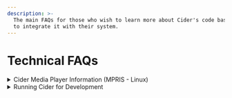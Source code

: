 ```yaml
---
description: >-
  The main FAQs for those who wish to learn more about Cider's code base or wish
  to integrate it with their system.
---
```


# Technical FAQs

<details>

<summary>Cider Media Player Information (MPRIS - Linux)</summary>

For those who are using Linux and intend on using a script to display song information, you can utilise the cider MPRIS integration with the `org.mpris.MediaPlayer2.cider` or cider identifier. If you wish to find out more about MPRIS, visit the [arch wiki page](https://wiki.archlinux.org/title/MPRIS).

</details>

<details>

<summary>Running Cider for Development</summary>

While we encourage the use of the `dist` command in the compiling documentation, the main command that is useful for testing most functionality of the app is with the following commands:

* &#x20;`start`&#x20;
  * This launches the app using normal electron and building the JS from Typescript.
* `start-renderer`
  * This launches the app using normal electron but does not build new build files. (Build would need to be run previously, but if no changes have been made to the backend this command would work fine.)

Both these commands allow the app to launch with the notable limitation on macOS and Windows of no playback. Linux playback works in an uncompiled state.

</details>
